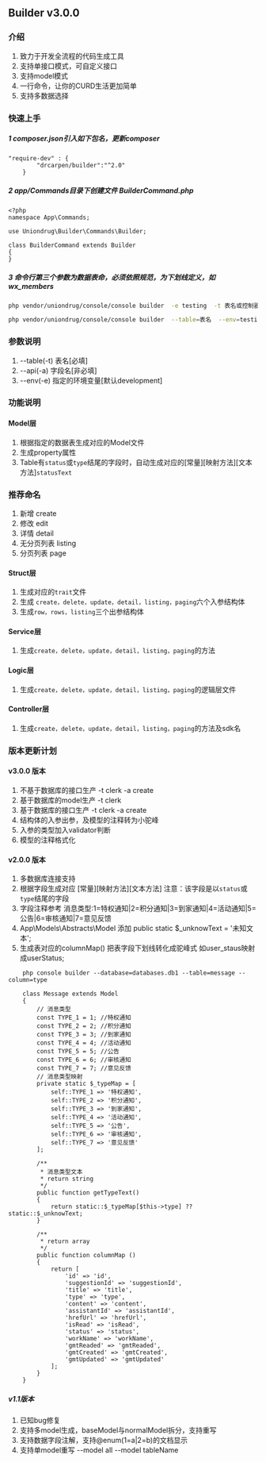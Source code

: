 ## Builder v3.0.0

### 介绍
1. 致力于开发全流程的代码生成工具
1. 支持单接口模式，可自定义接口
1. 支持model模式
1. 一行命令，让你的CURD生活更加简单
1. 支持多数据选择


### 快速上手
##### 1 composer.json引入如下包名，更新composer

```text
"require-dev" : {
        "drcarpen/builder":"^2.0"
    }
```
#####  2 app/Commands目录下创建文件 BuilderCommand.php

```text
<?php
namespace App\Commands;

use Uniondrug\Builder\Commands\Builder;

class BuilderCommand extends Builder
{
}
```


##### 3 命令行第三个参数为数据表命，必须依照规范，为下划线定义，如 wx_members

```bash
php vendor/uniondrug/console/console builder  -e testing  -t 表名或控制器名 -a 方法
```

```bash
php vendor/uniondrug/console/console builder  --table=表名  --env=testing --api 方法
```

### 参数说明

1. --table(-t)     表名[必填]
1. --api(-a)       字段名[非必填]
1. --env(-e)       指定的环境变量[默认development]

### 功能说明

####  Model层
1. 根据指定的数据表生成对应的Model文件
1. 生成property属性
1. Table有`status`或`type`结尾的字段时，自动生成对应的[常量][映射方法][文本方法]`statusText`

### 推荐命名
1. 新增   create
1. 修改   edit
1. 详情   detail
1. 无分页列表 listing
1. 分页列表   page

#### Struct层
1. 生成对应的`trait`文件
1. 生成 `create，delete，update，detail，listing，paging`六个入参结构体
1. 生成`row，rows，listing`三个出参结构体

#### Service层
1. 生成`create，delete，update，detail，listing，paging`的方法

#### Logic层
1. 生成`create，delete，update，detail，listing，paging`的逻辑层文件

#### Controller层
1. 生成`create，delete，update，detail，listing，paging`的方法及sdk名

### 版本更新计划

#### v3.0.0 版本
1. 不基于数据库的接口生产   -t clerk -a create
1. 基于数据库的model生产   -t clerk
1. 基于数据库的接口生产     -t clerk -a create
1. 结构体的入参出参，及模型的注释转为小驼峰 
1. 入参的类型加入validator判断
1. 模型的注释格式化




#### v2.0.0 版本
1. 多数据库连接支持 
1. 根据字段生成对应 [常量][映射方法][文本方法] 注意：该字段是以`status`或`type`结尾的字段
1. 字段注释参考  消息类型:1=特权通知|2=积分通知|3=到家通知|4=活动通知|5=公告|6=审核通知|7=意见反馈
1. App\Models\Abstracts\Model 添加 public static $_unknowText = '未知文本';
1. 生成表对应的columnMap() 把表字段下划线转化成驼峰式 如user_staus映射成userStatus;
```text
    php console builder --database=databases.db1 --table=message --column=type

    class Message extends Model
    {
    	// 消息类型
    	const TYPE_1 = 1; //特权通知
    	const TYPE_2 = 2; //积分通知
    	const TYPE_3 = 3; //到家通知
    	const TYPE_4 = 4; //活动通知
    	const TYPE_5 = 5; //公告
    	const TYPE_6 = 6; //审核通知
    	const TYPE_7 = 7; //意见反馈
        // 消息类型映射
        private static $_typeMap = [
            self::TYPE_1 => '特权通知',
            self::TYPE_2 => '积分通知',
            self::TYPE_3 => '到家通知',
            self::TYPE_4 => '活动通知',
            self::TYPE_5 => '公告',
            self::TYPE_6 => '审核通知',
            self::TYPE_7 => '意见反馈'
        ];
    
        /**
         * 消息类型文本
         * return string
         */
        public function getTypeText()
        {
            return static::$_typeMap[$this->type] ?? static::$_unknowText;
        }
    
        /**
         * return array
         */
        public function columnMap ()
        {
            return [
                'id' => 'id',
                'suggestionId' => 'suggestionId',
                'title' => 'title',
                'type' => 'type',
                'content' => 'content',
                'assistantId' => 'assistantId',
                'hrefUrl' => 'hrefUrl',
                'isRead' => 'isRead',
                'status' => 'status',
                'workName' => 'workName',
                'gmtReaded' => 'gmtReaded',
                'gmtCreated' => 'gmtCreated',
                'gmtUpdated' => 'gmtUpdated'
            ];
        }
    }
```

##### v1.1版本
1. 已知bug修复
1. 支持多model生成，baseModel与normalModel拆分，支持重写
1. 支持数据字段注解，支持@enum(1=a|2=b)的文档显示
1. 支持单model重写 --model all
                 --model  tableName


